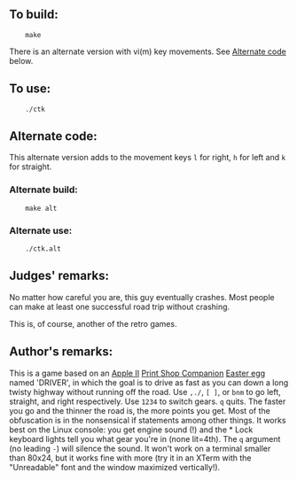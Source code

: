 ## To build:

``` <!---sh-->
    make
```

There is an alternate version with vi(m) key movements. See [Alternate
code](#alternate-code) below.


## To use:

``` <!---sh-->
    ./ctk
```


## Alternate code:

This alternate version adds to the movement keys `l` for right, `h` for left and
`k` for straight.


### Alternate build:

``` <!---sh-->
    make alt
```


### Alternate use:

``` <!---sh-->
    ./ctk.alt
```


## Judges' remarks:

No matter how careful you are, this guy eventually crashes.  Most people
can make at least one successful road trip without crashing.

This is, of course, another of the retro games.


## Author's remarks:

This is a game based on an [Apple
II](https://en.wikipedia.org/wiki/Apple_II_series) [Print Shop
Companion](https://en.wikipedia.org/wiki/The_Print_Shop) [Easter egg][1] named
'DRIVER', in which the goal is to drive as fast as you can down a long twisty
highway without running off the road.  Use `,./`, `[ ]`, or `bnm` to go left,
straight, and right respectively. Use `1234` to switch gears. `q` quits. The
faster you go and the thinner the road is, the more points you get. Most of the
obfuscation is in the nonsensical if statements among other things. It works
best on the Linux console: you get engine sound (!) and the * Lock keyboard
lights tell you what gear you're in (none lit=4th).  The `q` argument (no
leading `-`) will silence the sound. It won't work on a terminal smaller than
80x24, but it works fine with more (try it in an XTerm with the "Unreadable"
font and the window maximized vertically!).

[1]: https://en.wikipedia.org/wiki/Easter_egg_(media)#In_computing


<!--

    Copyright © 1984-2024 by Landon Curt Noll. All Rights Reserved.

    You are free to share and adapt this file under the terms of this license:

        Creative Commons Attribution-ShareAlike 4.0 International (CC BY-SA 4.0)

    For more information, see:

        https://creativecommons.org/licenses/by-sa/4.0/

-->
